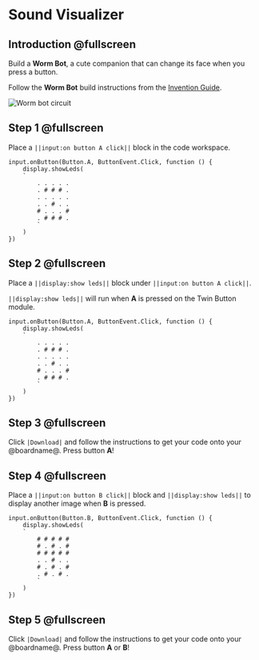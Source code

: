 # Sound Visualizer

## Introduction @fullscreen

Build a **Worm Bot**, a cute companion that can change its face when you press a button.

Follow the **Worm Bot** build instructions from the [Invention Guide](https://github.com/SeeedDocument/Bazzar_Attachment/raw/master/110060822/res/Grove%20Zero%20STEM%20Starter%20Kit%20Invention%20Guidance.pdf).

![Worm bot circuit](/static/invention-guide/worm-bot/circuit.png)

## Step 1 @fullscreen

Place a `||input:on button A click||` block in the code workspace.

```block
input.onButton(Button.A, ButtonEvent.Click, function () {
    display.showLeds(
    `
        . . . . .
        . # # # .
        . . . . .
        . . # . .
        # . . . #
        . # # # .
        `
    )
})
```

## Step 2 @fullscreen

Place a `||display:show leds||` block under `||input:on button A click||`.

`||display:show leds||` will run when **A** is pressed on the Twin Button module.

```block
input.onButton(Button.A, ButtonEvent.Click, function () {
    display.showLeds(
    `
        . . . . .
        . # # # .
        . . . . .
        . . # . .
        # . . . #
        . # # # .
        `
    )
})
```

## Step 3 @fullscreen

Click `|Download|` and follow the instructions to get your code onto your @boardname@. Press button **A**!

## Step 4 @fullscreen

Place a `||input:on button B click||` block and `||display:show leds||` to display another image when **B** is pressed.

```block
input.onButton(Button.B, ButtonEvent.Click, function () {
    display.showLeds(
    `
        # # # # #
        # . # . #
        # # # # #
        . . # . .
        # . # . #
        . # . # .
        `
    )
})
```

## Step 5 @fullscreen

Click `|Download|` and follow the instructions to get your code onto your @boardname@. Press button **A** or **B**!
